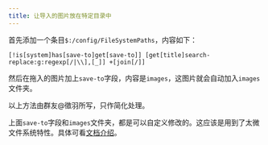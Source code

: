 ```yaml
---
title: 让导入的图片放在特定目录中
---
```


首先添加一个条目`$:/config/FileSystemPaths`，内容如下： 

`[!is[system]has[save-to]get[save-to]] [get[title]search-replace:g:regexp[/|\\],[_]] +[join[/]] `

然后在拖入的图片加上`save-to`字段，内容是`images`，这图片就会自动加入`images`文件夹。 

以上方法由群友@徵羽所写，只作简化处理。

上面`save-to`字段和`images`文件夹，都是可以自定义修改的。这应该是用到了太微文件系统特性。具体可看[文档介绍](https://bramchen.github.io/tw5-docs/zh-Hans/#Customising%20Tiddler%20File%20Naming)。